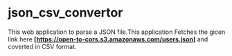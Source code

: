 # json_csv_convertor
This web application to parse a JSON  file.This application Fetches the gicen link here **[https://open-to-cors.s3.amazonaws.com/users.json]** and coverted in CSV format.
